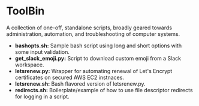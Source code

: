 ToolBin
=======

A collection of one-off, standalone scripts, broadly geared towards administration, automation, and troubleshooting of computer systems.

- __bashopts.sh:__ Sample bash script using long and short options with some input validation.
- __get_slack_emoji.py:__ Script to download custom emoji from a Slack workspace.
- __letsrenew.py:__ Wrapper for automating renewal of Let's Encrypt certificates on secured AWS EC2 instnaces.
- __letsrenew.sh:__ Bash flavored version of letsrenew.py.
- __redirects.sh:__ Boilerplate/example of how to use file descriptor redirects for logging in a script.
